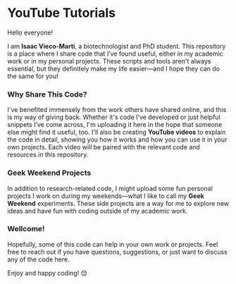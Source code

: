 # YouTube Tutorials

Hello everyone!

I am **Isaac Vieco-Martí**, a biotechnologist and PhD student. This repository is a place where I share code that I’ve found useful, either in my academic work or in my personal projects. These scripts and tools aren't always essential, but they definitely make my life easier—and I hope they can do the same for you!

### Why Share This Code?

I've benefited immensely from the work others have shared online, and this is my way of giving back. Whether it's code I’ve developed or just helpful snippets I’ve come across, I'm uploading it here in the hope that someone else might find it useful, too. I'll also be creating **YouTube videos** to explain the code in detail, showing you how it works and how you can use it in your own projects. Each video will be paired with the relevant code and resources in this repository.

### Geek Weekend Projects

In addition to research-related code, I might upload some fun personal projects I work on during my weekends—what I like to call my **Geek Weekend** experiments. These side projects are a way for me to explore new ideas and have fun with coding outside of my academic work.

### Wellcome!

Hopefully, some of this code can help  in your own work or projects. Feel free to reach out if you have questions, suggestions, or just want to discuss any of the code here.

Enjoy and happy coding! 😊

